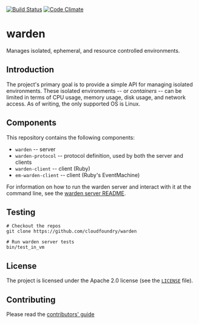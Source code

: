 [![Build Status](https://travis-ci.org/cloudfoundry/warden.png)](https://travis-ci.org/cloudfoundry/warden)
[![Code Climate](https://codeclimate.com/github/cloudfoundry/warden.png)](https://codeclimate.com/github/cloudfoundry/warden)

# warden

Manages isolated, ephemeral, and resource controlled environments.

## Introduction

The project's primary goal is to provide a simple API for managing
isolated environments. These isolated environments -- or _containers_ --
can be limited in terms of CPU usage, memory usage, disk usage, and
network access. As of writing, the only supported OS is Linux.

## Components

This repository contains the following components:

* `warden` -- server
* `warden-protocol` -- protocol definition, used by both the server and clients
* `warden-client` -- client (Ruby)
* `em-warden-client` -- client (Ruby's EventMachine)

For information on how to run the warden server and interact with it
at the command line, see the [warden server README](warden/README.md).

## Testing

```
# Checkout the repos
git clone https://github.com/cloudfoundry/warden

# Run warden server tests
bin/test_in_vm
```

## License

The project is licensed under the Apache 2.0 license (see the
[`LICENSE`][license] file).

[license]: /LICENSE

## Contributing

Please read the [contributors' guide](https://github.com/cloudfoundry/warden/blob/master/CONTRIBUTING.md)
